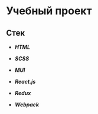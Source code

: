 # Учебный проект

## Стек

- **_HTML_**

- **_SCSS_**

- **_MUI_**

- **_React.js_**

- **_Redux_**

- **_Webpack_**